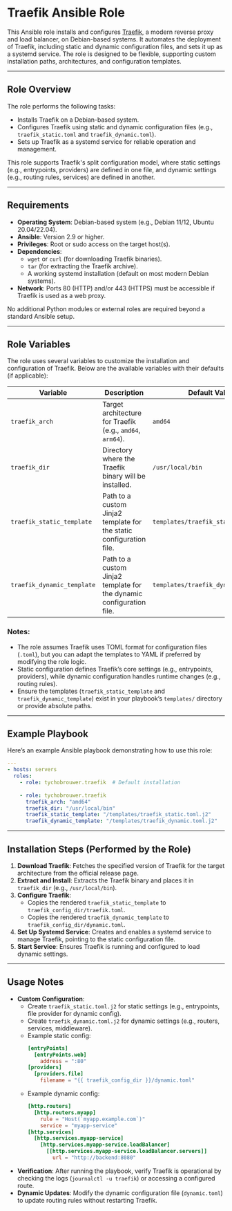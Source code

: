 # Traefik Ansible Role

This Ansible role installs and configures [Traefik](https://traefik.io/), a modern reverse proxy and load balancer, on Debian-based systems. It automates the deployment of Traefik, including static and dynamic configuration files, and sets it up as a systemd service. The role is designed to be flexible, supporting custom installation paths, architectures, and configuration templates.

---

## Role Overview

The role performs the following tasks:
- Installs Traefik on a Debian-based system.
- Configures Traefik using static and dynamic configuration files (e.g., `traefik_static.toml` and `traefik_dynamic.toml`).
- Sets up Traefik as a systemd service for reliable operation and management.

This role supports Traefik's split configuration model, where static settings (e.g., entrypoints, providers) are defined in one file, and dynamic settings (e.g., routing rules, services) are defined in another. 

---

## Requirements

- **Operating System**: Debian-based system (e.g., Debian 11/12, Ubuntu 20.04/22.04).
- **Ansible**: Version 2.9 or higher.
- **Privileges**: Root or sudo access on the target host(s).
- **Dependencies**: 
  - `wget` or `curl` (for downloading Traefik binaries).
  - `tar` (for extracting the Traefik archive).
  - A working systemd installation (default on most modern Debian systems).
- **Network**: Ports 80 (HTTP) and/or 443 (HTTPS) must be accessible if Traefik is used as a web proxy.

No additional Python modules or external roles are required beyond a standard Ansible setup.

---

## Role Variables

The role uses several variables to customize the installation and configuration of Traefik. Below are the available variables with their defaults (if applicable):

| Variable                     | Description                                                                 | Default Value           |
|------------------------------|-----------------------------------------------------------------------------|-------------------------|
| `traefik_arch`              | Target architecture for Traefik (e.g., `amd64`, `arm64`).                   | `amd64`                |
| `traefik_dir`               | Directory where the Traefik binary will be installed.                       | `/usr/local/bin`       |
| `traefik_static_template`   | Path to a custom Jinja2 template for the static configuration file.         | `templates/traefik_static.toml.j2` |
| `traefik_dynamic_template`  | Path to a custom Jinja2 template for the dynamic configuration file.        | `templates/traefik_dynamic.toml.j2` |

### Notes:
- The role assumes Traefik uses TOML format for configuration files (`.toml`), but you can adapt the templates to YAML if preferred by modifying the role logic.
- Static configuration defines Traefik’s core settings (e.g., entrypoints, providers), while dynamic configuration handles runtime changes (e.g., routing rules).
- Ensure the templates (`traefik_static_template` and `traefik_dynamic_template`) exist in your playbook’s `templates/` directory or provide absolute paths.

---

## Example Playbook

Here’s an example Ansible playbook demonstrating how to use this role:

```yaml
---
- hosts: servers
  roles:
    - role: tychobrouwer.traefik  # Default installation
    
    - role: tychobrouwer.traefik
      traefik_arch: "amd64"
      traefik_dir: "/usr/local/bin"
      traefik_static_template: "/templates/traefik_static.toml.j2"
      traefik_dynamic_template: "/templates/traefik_dynamic.toml.j2"
```

---

## Installation Steps (Performed by the Role)

1. **Download Traefik**: Fetches the specified version of Traefik for the target architecture from the official release page.
2. **Extract and Install**: Extracts the Traefik binary and places it in `traefik_dir` (e.g., `/usr/local/bin`).
3. **Configure Traefik**: 
   - Copies the rendered `traefik_static_template` to `traefik_config_dir/traefik.toml`.
   - Copies the rendered `traefik_dynamic_template` to `traefik_config_dir/dynamic.toml`.
4. **Set Up Systemd Service**: Creates and enables a systemd service to manage Traefik, pointing to the static configuration file.
5. **Start Service**: Ensures Traefik is running and configured to load dynamic settings.

---

## Usage Notes

- **Custom Configuration**: 
  - Create `traefik_static.toml.j2` for static settings (e.g., entrypoints, file provider for dynamic config).
  - Create `traefik_dynamic.toml.j2` for dynamic settings (e.g., routers, services, middleware).
  - Example static config:
    ```toml
    [entryPoints]
      [entryPoints.web]
        address = ":80"
    [providers]
      [providers.file]
        filename = "{{ traefik_config_dir }}/dynamic.toml"
    ```
  - Example dynamic config:
    ```toml
    [http.routers]
      [http.routers.myapp]
        rule = "Host(`myapp.example.com`)"
        service = "myapp-service"
    [http.services]
      [http.services.myapp-service]
        [http.services.myapp-service.loadBalancer]
          [[http.services.myapp-service.loadBalancer.servers]]
            url = "http://backend:8080"
    ```
- **Verification**: After running the playbook, verify Traefik is operational by checking the logs (`journalctl -u traefik`) or accessing a configured route.
- **Dynamic Updates**: Modify the dynamic configuration file (`dynamic.toml`) to update routing rules without restarting Traefik.

